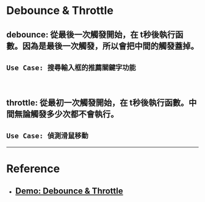 # Debounce & Throttle
## debounce: 從最後一次觸發開始，在 t秒後執行函數。因為是最後一次觸發，所以會把中間的觸發蓋掉。
## `Use Case: 搜尋輸入框的推薦關鍵字功能`

<br/>

## throttle: 從最初一次觸發開始，在 t秒後執行函數。中間無論觸發多少次都不會執行。

## `Use Case: 偵測滑鼠移動 `


---

# Reference
- ## [Demo: Debounce & Throttle](http://demo.nimius.net/debounce_throttle)